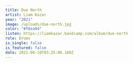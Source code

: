 ```yaml
---
title: Due North
artist: Liam Kazar
year: "2021"
image: /uploads/due-north.jpg
color: "#f8ea94"
listen: https://liamkazar.bandcamp.com/album/due-north
role: Drums
is_single: false
is_featured: false
date: 2021-06-10T03:25:06.160Z
---
```

